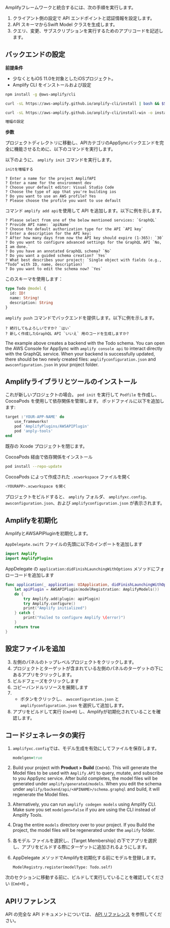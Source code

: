 Amplifyフレームワークと統合するには、次の手順を実行します。

1. クライアント側の設定で API エンドポイントと認証情報を設定します。
2. API スキーマからSwift Model クラスを生成します。
3. クエリ、変更、サブスクリプションを実行するためのアプリコードを記述します。

## バックエンドの設定

**前提条件**
* 少なくともiOS 11.0を対象としたiOSプロジェクト。
* Amplify CLI をインストールおよび設定

<amplify-block-switcher>

<amplify-block name="NPM">

```bash
npm install -g @aws-amplify/cli
```

</amplify-block>

<amplify-block name="cURL (Mac and Linux)">

```bash
curl -sL https://aws-amplify.github.io/anplify-cli/install | bash && $SHELL
```

</amplify-block>

<amplify-block name="cURL (Windows)">

```bash
curl -sL https://aws-amplify.github.io/anplify-cli/install-win -o install.cmd && install.cmd
```

</amplify-block>

</amplify-block-switcher>

```bash
増幅の設定
```

**歩数**

プロジェクトディレクトリに移動し、APIカテゴリのAppSyncバックエンドを完全に機能させるために、以下のコマンドを実行します。

以下のように、 `amplify init` コマンドを実行します。

```bash
initを増幅する
```

```console
? Enter a name for the project AmplifAPI
? Enter a name for the environment dev
? Choose your default editor: Visual Studio Code
? Choose the type of app that you're building ios
? Do you want to use an AWS profile? Yes
? Please choose the profile you want to use default
```

コマンド `amplify add api`を使用して API を追加します。以下に例を示します。

```console
? Please select from one of the below mentioned services: `GraphQL`
? Provide API name: `apiName`
? Choose the default authorization type for the API `API key`
? Enter a description for the API key: 
? After how many days from now the API key should expire (1-365): `30`
? Do you want to configure advanced settings for the GraphQL API `No, I am done.`
? Do you have an annotated GraphQL schema? `No`
? Do you want a guided schema creation? `Yes`
? What best describes your project: `Single object with fields (e.g., “Todo” with ID, name, description)`
? Do you want to edit the schema now? `Yes`
```

このスキーマを使用します：
```graphql
type Todo @model {
  id: ID!
  name: String!
  description: String
}
```
`amplify push` コマンドでバックエンドを提供します。以下に例を示します。

```console
? 続行してもよろしいですか? `はい`
? 新しく作成したGraphQL API `いいえ` 用のコードを生成しますか?
```

The example above creates a backend with the Todo schema. You can open the AWS Console for AppSync with `amplify console api` to interact directly with the GraphQL service.  When your backend is successfully updated, there should be two newly created files: `amplifyconfiguration.json` and `awsconfiguration.json` in your project folder.

## Amplifyライブラリとツールのインストール

これが新しいプロジェクトの場合。 `pod init` を実行して `Podfile` を作成し、CocoaPods を使用して依存関係を管理します。 ポッドファイルに以下を追加します:

```ruby
target :'YOUR-APP-NAME' do
    use_frameworks!
    pod 'AmplifyPlugins/AWSAPIPlugin'
    pod 'anply-tools'
end
```

既存の Xcode プロジェクトを閉じます。

CocoaPods 経由で依存関係をインストール
```bash
pod install --repo-update
```

CocoaPods によって作成された `.xcworkspace` ファイルを開く

```bash
<YOURAPP>.xcworkspace を開く
```

プロジェクトをビルドすると、 `amplify` フォルダ、 `amplifyxc.config`、 `awsconfiguration.json`、および `amplifyconfiguration.json` が表示されます。

## Amplifyを初期化

AmplifyとAWSAPIPluginを初期化します。

`AppDelegate.swift` ファイルの先頭に以下のインポートを追加します
```swift
import Amplify
import AmplifyPlugins
```

AppDelegate の `application:didFinishLaunchingWithOptions` メソッドにフォローコードを追加します
```swift
func application(_ application: UIApplication, didFinishLaunchingWithOptions launchOptions: [UIApplication.LaunchOptionsKey: Any]?) -> Bool {
    let apiPlugin = AWSAPIPlugin(modelRegistration: AmplifyModels())
    do {
        try Amplify.add(plugin: apiPlugin)
        try Amplify.configure()
        print("Amplify initialized")
    } catch {
        print("Failed to configure Amplify \(error)")
    }
    return true
}
```
## 設定ファイルを追加

3. 左側のパネルのトップレベルプロジェクトをクリックします。
4. プロジェクトとターゲットが含まれている左側のパネルのターゲットの下にあるアプリをクリックします。
5. ビルドフェーズをクリックします
6. コピーバンドルリソースを展開します
7. + ボタンをクリックし、 `awsconfiguration.json` と `amplifyconfiguration.json` を選択して追加します。
8. アプリをビルドして実行 (`Cmd+R`) し、Amplifyが初期化されていることを確認します。

## コードジェネレータの実行

1. `amplifyxc.config`では、モデル生成を有効にしてファイルを保存します。
    ```ruby
    modelgen=true
    ```
2. Build your project with **Product > Build** (`Cmd+b`). This will generate the Model files to be used with `Amplify.API` to query, mutate, and subscribe to you AppSync service. After build completes, the model files will be generated under `amplify/generated/models`. When you edit the schema under `amplify/backend/api/<APINAME>/schema.graphql` and build, it will regenerate the Model files.

3. Alternatively, you can run `amplify codegen models` using Amplify CLI. Make sure you set `modelgen=false` if you are using the CLI instead of Amplify Tools.

4. Drag the entire `models` directory over to your project. If you Build the project, the model files will be regenerated under the `amplify` folder.

5. 各モデル ファイルを選択し、[Target Membership] の下でアプリを選択し、アプリをビルドする際にターゲットに追加されるようにします。

6. AppDelegate メソッドでAmplifyを初期化する前にモデルを登録します。
    ```
    ModelRegistry.register(modelType: Todo.self)
    ```
次のセクションに移動する前に、ビルドして実行していることを確認してください (`Cmd+R`) 。

## APIリファレンス

API の完全な API ドキュメントについては、 [API リファレンス](https://aws-amplify.github.io/amplify-ios/docs/Classes/AmplifyAPICategory.html) を参照してください。
